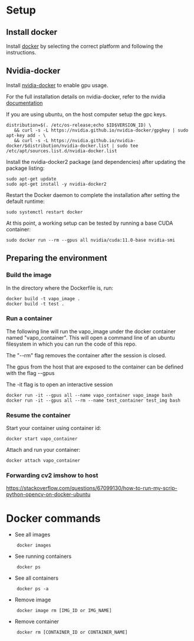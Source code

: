# Setup
## Install docker

Install [docker](https://docs.docker.com/engine/install/) by selecting the correct platform and following the instructions.

## Nvidia-docker

Install [nvidia-docker](https://docs.nvidia.com/datacenter/cloud-native/container-toolkit/install-guide.html) to enable gpu usage.

For the full installation details on nvidia-docker, refer to the nvidia [documentation](https://docs.nvidia.com/datacenter/cloud-native/container-toolkit/install-guide.html)

If you are using ubuntu, on the host computer setup the gpc keys.
```
distribution=$(. /etc/os-release;echo $ID$VERSION_ID) \
   && curl -s -L https://nvidia.github.io/nvidia-docker/gpgkey | sudo apt-key add - \
   && curl -s -L https://nvidia.github.io/nvidia-docker/$distribution/nvidia-docker.list | sudo tee /etc/apt/sources.list.d/nvidia-docker.list
```

Install the nvidia-docker2 package (and dependencies) after updating the package listing:
```
sudo apt-get update
sudo apt-get install -y nvidia-docker2
```

Restart the Docker daemon to complete the installation after setting the default runtime:
```
sudo systemctl restart docker
```

At this point, a working setup can be tested by running a base CUDA container:
```
sudo docker run --rm --gpus all nvidia/cuda:11.0-base nvidia-smi
```

## Preparing the environment

### Build the image
In the directory where the Dockerfile is, run:
```
docker build -t vapo_image .
docker build -t test .
```

### Run a container

The following line will run the vapo_image under the docker container named "vapo_container". This will open a command line of an ubuntu filesystem in which you can run the code of this repo. 

The "--rm" flag removes the container after the session is closed.

The gpus from the host that are exposed to the container can be defined with the flag --gpus

The -it flag is to open an interactive session

```
docker run -it --gpus all --name vapo_container vapo_image bash
docker run -it --gpus all --rm --name test_container test_img bash
```
###  Resume the container
Start your container using container id: 
```
docker start vapo_container
```

Attach and run your container:
```
docker attach vapo_container
```

### Forwarding cv2 imshow to host

https://stackoverflow.com/questions/67099130/how-to-run-my-scrip-python-opencv-on-docker-ubuntu


# Docker commands
- See all images
```
    docker images
```

- See running containers
```
    docker ps
```

- See all containers
```
    docker ps -a
```

- Remove image
```
    docker image rm [IMG_ID or IMG_NAME]
```

- Remove container
```
    docker rm [CONTAINER_ID or CONTAINER_NAME]
```